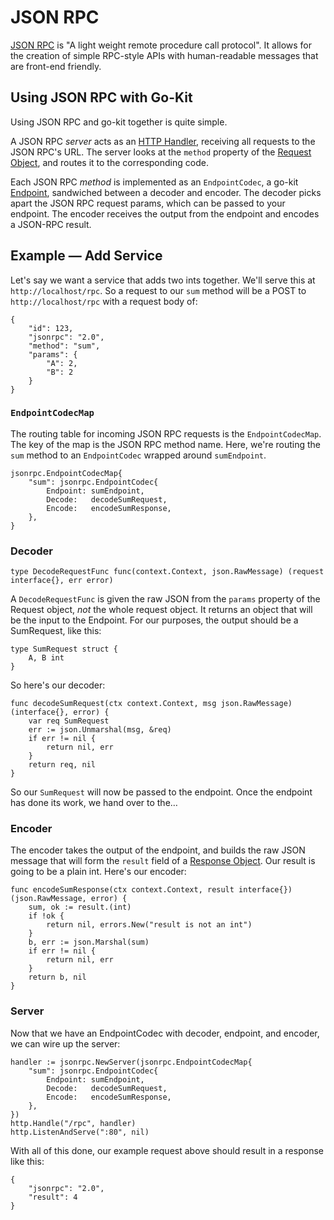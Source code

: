 # JSON RPC

[JSON RPC](http://www.jsonrpc.org) is "A light weight remote procedure call protocol". It allows for the creation of simple RPC-style APIs with human-readable messages that are front-end friendly.

## Using JSON RPC with Go-Kit
Using JSON RPC and go-kit together is quite simple.

A JSON RPC _server_ acts as an [HTTP Handler](https://godoc.org/net/http#Handler), receiving all requests to the JSON RPC's URL. The server looks at the `method` property of the [Request Object](http://www.jsonrpc.org/specification#request_object), and routes it to the corresponding code.

Each JSON RPC _method_ is implemented as an `EndpointCodec`, a go-kit [Endpoint](https://godoc.org/github.com/rueian/kit/endpoint#Endpoint), sandwiched between a decoder and encoder. The decoder picks apart the JSON RPC request params, which can be passed to your endpoint. The encoder receives the output from the endpoint and encodes a JSON-RPC result.

## Example — Add Service
Let's say we want a service that adds two ints together. We'll serve this at `http://localhost/rpc`. So a request to our `sum` method will be a POST to `http://localhost/rpc` with a request body of:

	{
	    "id": 123,
	    "jsonrpc": "2.0",
	    "method": "sum",
	    "params": {
	    	"A": 2,
	    	"B": 2
	    }
	}

### `EndpointCodecMap`
The routing table for incoming JSON RPC requests is the `EndpointCodecMap`. The key of the map is the JSON RPC method name. Here, we're routing the `sum` method to an `EndpointCodec` wrapped around `sumEndpoint`.

	jsonrpc.EndpointCodecMap{
		"sum": jsonrpc.EndpointCodec{
			Endpoint: sumEndpoint,
			Decode:   decodeSumRequest,
			Encode:   encodeSumResponse,
		},
	}

### Decoder
	type DecodeRequestFunc func(context.Context, json.RawMessage) (request interface{}, err error)

A `DecodeRequestFunc` is given the raw JSON from the `params` property of the Request object, _not_ the whole request object. It returns an object that will be the input to the Endpoint. For our purposes, the output should be a SumRequest, like this:

	type SumRequest struct {
		A, B int
	}

So here's our decoder:

	func decodeSumRequest(ctx context.Context, msg json.RawMessage) (interface{}, error) {
		var req SumRequest
		err := json.Unmarshal(msg, &req)
		if err != nil {
			return nil, err
		}
		return req, nil
	}

So our `SumRequest` will now be passed to the endpoint. Once the endpoint has done its work, we hand over to the…

### Encoder
The encoder takes the output of the endpoint, and builds the raw JSON message that will form the `result` field of a [Response Object](http://www.jsonrpc.org/specification#response_object). Our result is going to be a plain int. Here's our encoder:

	func encodeSumResponse(ctx context.Context, result interface{}) (json.RawMessage, error) {
		sum, ok := result.(int)
		if !ok {
			return nil, errors.New("result is not an int")
		}
		b, err := json.Marshal(sum)
		if err != nil {
			return nil, err
		}
		return b, nil
	}

### Server
Now that we have an EndpointCodec with decoder, endpoint, and encoder, we can wire up the server:

	handler := jsonrpc.NewServer(jsonrpc.EndpointCodecMap{
		"sum": jsonrpc.EndpointCodec{
			Endpoint: sumEndpoint,
			Decode:   decodeSumRequest,
			Encode:   encodeSumResponse,
		},
	})
	http.Handle("/rpc", handler)
	http.ListenAndServe(":80", nil)

With all of this done, our example request above should result in a response like this:

	{
	    "jsonrpc": "2.0",
	    "result": 4
	}
